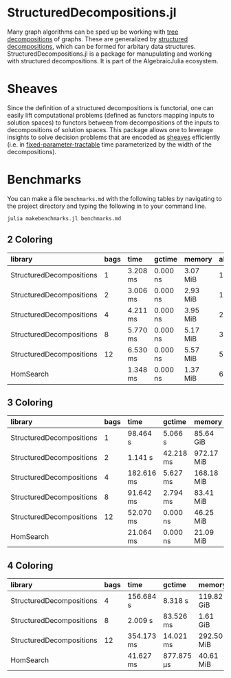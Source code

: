 # StructuredDecompositions.jl

Many graph algorithms can be sped up be working with [tree decompositions][1] of graphs. These are generalized by [structured decompositions][2], which can be formed for arbitary data structures. StructuredDecompositions.jl is a package for manupulating and working with structured decompositions. It is part of the AlgebraicJulia ecosystem.

# Sheaves

Since the definition of a structured decompositions is functorial, one can easily lift computational problems (defined as functors mapping inputs to solution spaces) to functors between from decompositions of the inputs to decompositions of solution spaces. This package allows one to leverage insights to solve decision problems that are encoded as [sheaves][3] efficiently (i.e. in [fixed-parameter-tractable][4] time parameterized by the width of the decompositions).

# Benchmarks

You can make a file `benchmarks.md` with the following tables by navigating to the project directory and typing the following in to your command line.
```
julia makebenchmarks.jl benchmarks.md
```

## 2 Coloring

| library | bags | time | gctime | memory | allocs |
| :------ | :--- | :----| :----- | :----- | :----- |
| StructuredDecompositions | 1 | 3.208 ms | 0.000 ns | 3.07 MiB | 18444 |
| StructuredDecompositions | 2 | 3.006 ms | 0.000 ns | 2.93 MiB | 16935 |
| StructuredDecompositions | 4 | 4.211 ms | 0.000 ns | 3.95 MiB | 25902 |
| StructuredDecompositions | 8 | 5.770 ms | 0.000 ns | 5.17 MiB | 39942 |
| StructuredDecompositions | 12 | 6.530 ms | 0.000 ns | 5.57 MiB | 50131 |
| HomSearch |  | 1.348 ms | 0.000 ns | 1.37 MiB | 6528 |

## 3 Coloring

| library | bags | time | gctime | memory | allocs |
| :------ | :--- | :----| :----- | :----- | :----- |
| StructuredDecompositions | 1 | 98.464 s | 5.066 s | 85.64 GiB | 472577846 |
| StructuredDecompositions | 2 | 1.141 s | 42.218 ms | 972.17 MiB | 12140720 |
| StructuredDecompositions | 4 | 182.616 ms | 5.627 ms | 168.18 MiB | 952391 |
| StructuredDecompositions | 8 | 91.642 ms | 2.794 ms | 83.41 MiB | 500101 |
| StructuredDecompositions | 12 | 52.070 ms | 0.000 ns | 46.25 MiB | 330108 |
| HomSearch |  | 21.064 ms | 0.000 ns | 21.09 MiB | 99689 |

## 4 Coloring

| library | bags | time | gctime | memory | allocs |
| :------ | :--- | :--- | :----- | :----- | :----- |
| StructuredDecompositions | 4 | 156.684 s | 8.318 s | 119.82 GiB | 6085756624 |
| StructuredDecompositions | 8 | 2.009 s | 83.526 ms | 1.61 GiB | 14517740 |
| StructuredDecompositions | 12 | 354.173 ms | 14.021 ms | 292.50 MiB | 2184943 |
| HomSearch |  | 41.627 ms | 877.875 μs | 40.61 MiB | 191057 |


  [1]: https://en.wikipedia.org/wiki/Tree_decomposition
  [2]: https://arxiv.org/abs/2207.06091
  [3]: https://en.wikipedia.org/wiki/Sheaf_(mathematics)
  [4]: https://en.wikipedia.org/wiki/Parameterized_complexity
